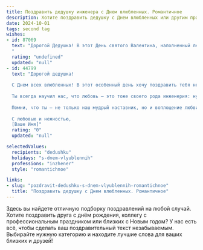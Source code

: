 ```yaml
---
title: Поздравить дедушку инженера с Днем влюбленных. Романтичное
description: Хотите поздравить дедушку с Днем влюбленных или другим праздником? Наш ИИ создаст незабываемое поздравление, а вы обязательно выделитесь среди других.  
date: 2024-10-01
tags: second tag
wishes:
- id: 87069
  text: "Дорогой Дедушка! В этот День святого Валентина, наполненный любовью и нежностью, хочу выразить тебе свою глубочайшую признательность за твою инженерную душу, которая с такой точностью и вниманием к деталям строила не только мосты и дома, но и наши семейные отношения. Твоя верность и преданность — настоящая инженерная конструкция, крепкая и надежная,  на которую мы всегда можем опереться.  Пусть в твоём сердце всегда царит любовь,  а жизнь будет полна радости и счастья! С Днём святого Валентина!
  "
  rating: "undefined"
  updated: "null"
- id: 44799
  text: "Дорогой дедушка!
  
  С Днем всех влюбленных! В этот особенный день хочу поздравить тебя не только как мудрого инженера, создающего удивительные конструкции, но и как романтика, умеющего видеть красоту в мельчайших деталях.
  
  Ты всегда научил нас, что любовь – это тоже своего рода инженерия: нужно тщательно планировать, заботиться о деталях и, конечно, уметь строить надежные мосты между сердцами. Пусть каждый день приносит в твою жизнь новые прекрасные моменты, радость и тепло.
  
  Помни, что ты — не только наш мудрый наставник, но и воплощение любви, которая соединяет поколения. Желаю тебе гармонии в душе, счастья в семье и всегда вдохновляющей любви.
  
  С любовью и нежностью,
  [Ваше Имя]"
  rating: "0"
  updated: "null"

selectedValues:
  recipients: "dedushku"
  holidays: "s-dnem-vlyublennih"
  professions: "inzhener"
  style: "romantichnoe"

links:
- slug: "pozdravit-dedushku-s-dnem-vlyublennih-romantichnoe"
  title: "Поздравить дедушку с Днем влюбленных. Романтичное"
---
```


Здесь вы найдете отличную подборку поздравлений на любой случай. 
Хотите поздравить друга с днём рождения, коллегу с профессиональным праздником или близких с Новым годом? У нас есть всё, чтобы сделать ваш поздравительный текст незабываемым. Выбирайте нужную категорию и находите лучшие слова для ваших близких и друзей!
